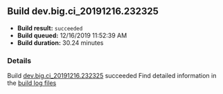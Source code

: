 ## Build dev.big.ci_20191216.232325
- **Build result:** `succeeded`
- **Build queued:** 12/16/2019 11:52:39 AM
- **Build duration:** 30.24 minutes
### Details
Build [dev.big.ci_20191216.232325](https://winappstudio.visualstudio.com/web/build.aspx?pcguid=a4ef43be-68ce-4195-a619-079b4d9834c2&builduri=vstfs%3a%2f%2f%2fBuild%2fBuild%2f32325) succeeded
Find detailed information in the [build log files]()
